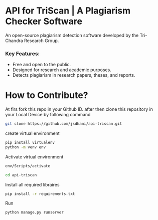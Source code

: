 # API for TriScan | A Plagiarism Checker Software
An open-source plagiarism detection software developed by the Tri-Chandra Research Group.
### **Key Features:**
- Free and open to the public.
- Designed for research and academic purposes.
- Detects plagiarism in research papers, theses, and reports.





# How to Contribute?
At firs fork this repo in your Github ID. after then clone this repository in your Local Device by following command
```bash
git clone https://github.com/jsdhami/api-triscan.git
```
create virtual environment
```bash
pip install virtualenv
python -m venv env
```
Activate virtual environment
```bash
env/Scripts/activate
```
```bash 
cd api-triscan
```
Install all required libraires
```bash
pip install -r requirements.txt
```
Run
```bash
python manage.py runserver
```




<!--
requirments create
```bash
pipreqs
```
 -->
